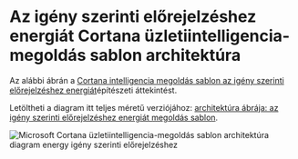 <properties
    pageTitle="Az igény szerinti előrejelzéshez energiát Cortana üzletiintelligencia-megoldás sablon architektúra |} Microsoft Azure"
    description="A Microsoft Cortana üzletiintelligencia megoldás sablont, amely segít a előrejelzés egy energiaellátó segédprogram céget igény szerinti architektúrája."
    keywords="megoldás accelerator; cortana analytics energy előrejelzéshez"
    services="cortana-analytics"
    documentationCenter=""
    authors="garyericson"
    manager="jhubbard"
    editor="cgronlun"/>

<tags
    ms.service="cortana-analytics"
    ms.workload="data-services"
    ms.tgt_pltfrm="na"
    ms.devlang="na"
    ms.topic="article"
    ms.date="11/19/2015"
    ms.author="garye" />

# <a name="cortana-intelligence-solution-template-architecture-for-demand-forecasting-of-energy"></a>Az igény szerinti előrejelzéshez energiát Cortana üzletiintelligencia-megoldás sablon architektúra

Az alábbi ábrán a [Cortana intelligencia megoldás sablon az igény szerinti előrejelzéshez energiát](cortana-analytics-playbook-demand-forecasting-energy.md)építészeti áttekintést.

Letöltheti a diagram itt teljes méretű verziójához: [architektúra ábrája: az igény szerinti előrejelzéshez energiát megoldás sablon](http://download.microsoft.com/download/1/9/B/19B815F0-D1B0-4F67-AED3-A40544225FD1/ca-topologies-energy-forecasting.png).

![Microsoft Cortana üzletiintelligencia-megoldás sablon architektúra diagram energy igény szerinti előrejelzéshez][image]

[image]: ./media/cortana-analytics-architecture-demand-forecasting-energy/ca-topologies-energy-forecasting.png

